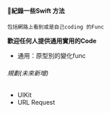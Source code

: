 #### 紀錄一些Swift 方法
`包括網路上看到或是自己coding 的Func`

**歡迎任何人提供通用實用的Code**

* 通用：原型別的變化func 

 ###### 規劃(未來新增)
- UIKit
- URL Request

